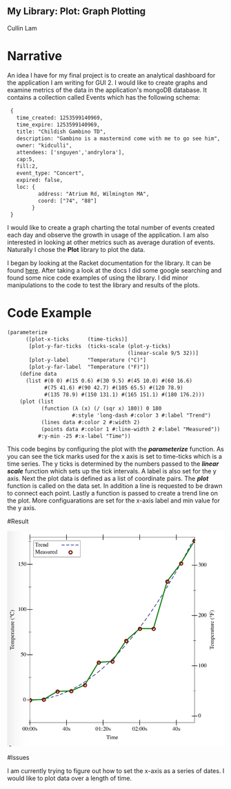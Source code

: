 
## My Library: Plot: Graph Plotting

Cullin Lam 

# Narrative

  An idea I have for my final project is to create an analytical dashboard for the application I am writing for GUI 2. 
  I would like to create graphs and examine metrics of the data in the application's mongoDB database. It contains a          collection called Events which has the following schema: 
  
     {
       time_created: 1253599140969,
       time_expire: 1253599140969,
       title: "Childish Gambino TD",
       description: "Gambino is a mastermind come with me to go see him",
       owner: "kidculli",
       attendees: ['snguyen','andrylora'],
       cap:5,
       fill:2,
       event_type: "Concert",
       expired: false,
       loc: {
              address: "Atrium Rd, Wilmington MA",
              coord: ["74", "88"]
            }
     }

I would like to create a graph charting the total number of events created each day and observe the growth in usage of the 
application. I am also interested in looking at other metrics such as average duration of events. Naturally I chose the 
**Plot** library to plot the data.

  I began by looking at the Racket documentation for the library. It can be found [here][docs]. After taking a look at the docs I did some google searching and found some nice code examples of using the library. I did minor manipulations to the code to test the library and results of the plots. 
  
# Code Example

```Racket 
(parameterize
      ([plot-x-ticks      (time-ticks)]
       [plot-y-far-ticks  (ticks-scale (plot-y-ticks)
                                       (linear-scale 9/5 32))]
       [plot-y-label      "Temperature (°C)"]
       [plot-y-far-label  "Temperature (°F)"])
    (define data
      (list #(0 0) #(15 0.6) #(30 9.5) #(45 10.0) #(60 16.6)
            #(75 41.6) #(90 42.7) #(105 65.5) #(120 78.9)
            #(135 78.9) #(150 131.1) #(165 151.1) #(180 176.2)))
    (plot (list
           (function (λ (x) (/ (sqr x) 180)) 0 180
                     #:style 'long-dash #:color 3 #:label "Trend")
           (lines data #:color 2 #:width 2)
           (points data #:color 1 #:line-width 2 #:label "Measured"))
          #:y-min -25 #:x-label "Time"))
```
This code begins by configuring the plot with the ***parameterize*** function. As you can see the tick marks used for the x axis is set to time-ticks which is a time series. The y ticks is determined by the numbers passed to the ***linear scale*** function which sets up the tick intervals. A label is also set for the y axis. Next the plot data is defined as a list of coordinate pairs. The ***plot*** function is called on the data set. In addition a line is requested to be drawn to connect each point. Lastly a function is passed to create a trend line on the plot. More configuarations are set for the x-axis label and min value for the y axis. 

#Result 

![Image of Plot](https://github.com/kidculli/FP1/blob/master/example.png)

#Issues

I am currently trying to figure out how to set the x-axis as a series of dates. I would like to plot data over a length of time. 

<!-- Links -->
[docs]: https://docs.racket-lang.org/plot/

